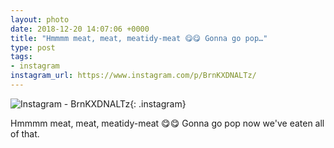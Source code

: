 ```yaml
---
layout: photo
date: 2018-12-20 14:07:06 +0000
title: "Hmmmm meat, meat, meatidy-meat 😋😋 Gonna go pop…"
type: post
tags:
- instagram
instagram_url: https://www.instagram.com/p/BrnKXDNALTz/
---
```


![Instagram - BrnKXDNALTz](https://colinseymour.co.uk/img/BrnKXDNALTz.jpg){: .instagram}

Hmmmm meat, meat, meatidy-meat 😋😋 Gonna go pop now we've eaten all of that.
